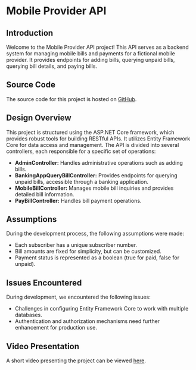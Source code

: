 # Mobile Provider API

## Introduction

Welcome to the Mobile Provider API project! This API serves as a backend system for managing mobile bills and payments for a fictional mobile provider. It provides endpoints for adding bills, querying unpaid bills, querying bill details, and paying bills.

## Source Code

The source code for this project is hosted on [GitHub](https://github.com/burak-ince/.NET_bill).

## Design Overview

This project is structured using the ASP.NET Core framework, which provides robust tools for building RESTful APIs. It utilizes Entity Framework Core for data access and management. The API is divided into several controllers, each responsible for a specific set of operations:

- **AdminController:** Handles administrative operations such as adding bills.
- **BankingAppQueryBillController:** Provides endpoints for querying unpaid bills, accessible through a banking application.
- **MobileBillController:** Manages mobile bill inquiries and provides detailed bill information.
- **PayBillController:** Handles bill payment operations.

## Assumptions

During the development process, the following assumptions were made:
- Each subscriber has a unique subscriber number.
- Bill amounts are fixed for simplicity, but can be customized.
- Payment status is represented as a boolean (true for paid, false for unpaid).

## Issues Encountered

During development, we encountered the following issues:
- Challenges in configuring Entity Framework Core to work with multiple databases.
- Authentication and authorization mechanisms need further enhancement for production use.

## Video Presentation

A short video presenting the project can be viewed [here](https://drive.google.com/file/d/1isaqrgnRxrWbBwPlMEpvRYoXIoNNWHoG/view?usp=sharing).
